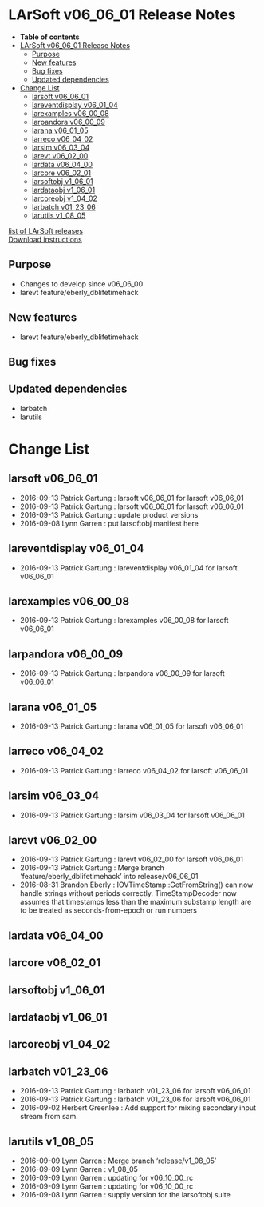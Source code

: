 LArSoft v06\_06\_01 Release Notes
======================================================================

-   **Table of contents**
-   [LArSoft v06\_06\_01 Release Notes](#LArSoft-v06_06_01-Release-Notes)
    -   [Purpose](#Purpose)
    -   [New features](#New-features)
    -   [Bug fixes](#Bug-fixes)
    -   [Updated dependencies](#Updated-dependencies)
-   [Change List](#Change-List)
    -   [larsoft v06\_06\_01](#larsoft-v06_06_01)
    -   [lareventdisplay v06\_01\_04](#lareventdisplay-v06_01_04)
    -   [larexamples v06\_00\_08](#larexamples-v06_00_08)
    -   [larpandora v06\_00\_09](#larpandora-v06_00_09)
    -   [larana v06\_01\_05](#larana-v06_01_05)
    -   [larreco v06\_04\_02](#larreco-v06_04_02)
    -   [larsim v06\_03\_04](#larsim-v06_03_04)
    -   [larevt v06\_02\_00](#larevt-v06_02_00)
    -   [lardata v06\_04\_00](#lardata-v06_04_00)
    -   [larcore v06\_02\_01](#larcore-v06_02_01)
    -   [larsoftobj v1\_06\_01](#larsoftobj-v1_06_01)
    -   [lardataobj v1\_06\_01](#lardataobj-v1_06_01)
    -   [larcoreobj v1\_04\_02](#larcoreobj-v1_04_02)
    -   [larbatch v01\_23\_06](#larbatch-v01_23_06)
    -   [larutils v1\_08\_05](#larutils-v1_08_05)

[list of LArSoft releases](LArSoft_release_list)\
[Download instructions](http://scisoft.fnal.gov/scisoft/bundles/larsoft/v06_06_01/larsoft-v06_06_01.html)

Purpose
--------------------

-   Changes to develop since v06\_06\_00
-   larevt feature/eberly\_dblifetimehack

New features
------------------------------

-   larevt feature/eberly\_dblifetimehack

Bug fixes
------------------------

Updated dependencies
----------------------------------------------

-   larbatch
-   larutils

Change List
============================

larsoft v06\_06\_01
------------------------------------------

-   2016-09-13 Patrick Gartung : larsoft v06\_06\_01 for larsoft v06\_06\_01
-   2016-09-13 Patrick Gartung : larsoft v06\_06\_01 for larsoft v06\_06\_01
-   2016-09-13 Patrick Gartung : update product versions
-   2016-09-08 Lynn Garren : put larsoftobj manifest here

lareventdisplay v06\_01\_04
----------------------------------------------------------

-   2016-09-13 Patrick Gartung : lareventdisplay v06\_01\_04 for larsoft v06\_06\_01

larexamples v06\_00\_08
--------------------------------------------------

-   2016-09-13 Patrick Gartung : larexamples v06\_00\_08 for larsoft v06\_06\_01

larpandora v06\_00\_09
------------------------------------------------

-   2016-09-13 Patrick Gartung : larpandora v06\_00\_09 for larsoft v06\_06\_01

larana v06\_01\_05
----------------------------------------

-   2016-09-13 Patrick Gartung : larana v06\_01\_05 for larsoft v06\_06\_01

larreco v06\_04\_02
------------------------------------------

-   2016-09-13 Patrick Gartung : larreco v06\_04\_02 for larsoft v06\_06\_01

larsim v06\_03\_04
----------------------------------------

-   2016-09-13 Patrick Gartung : larsim v06\_03\_04 for larsoft v06\_06\_01

larevt v06\_02\_00
----------------------------------------

-   2016-09-13 Patrick Gartung : larevt v06\_02\_00 for larsoft v06\_06\_01
-   2016-09-13 Patrick Gartung : Merge branch ‘feature/eberly\_dblifetimehack’ into release/v06\_06\_01
-   2016-08-31 Brandon Eberly : IOVTimeStamp::GetFromString() can now handle strings without periods correctly. TimeStampDecoder now assumes that timestamps less than the maximum substamp length are to be treated as seconds-from-epoch or run numbers

lardata v06\_04\_00
------------------------------------------

larcore v06\_02\_01
------------------------------------------

larsoftobj v1\_06\_01
----------------------------------------------

lardataobj v1\_06\_01
----------------------------------------------

larcoreobj v1\_04\_02
----------------------------------------------

larbatch v01\_23\_06
--------------------------------------------

-   2016-09-13 Patrick Gartung : larbatch v01\_23\_06 for larsoft v06\_06\_01
-   2016-09-13 Patrick Gartung : larbatch v01\_23\_06 for larsoft v06\_06\_01
-   2016-09-02 Herbert Greenlee : Add support for mixing secondary input stream from sam.

larutils v1\_08\_05
------------------------------------------

-   2016-09-09 Lynn Garren : Merge branch ‘release/v1\_08\_05’
-   2016-09-09 Lynn Garren : v1\_08\_05
-   2016-09-09 Lynn Garren : updating for v06\_10\_00\_rc
-   2016-09-09 Lynn Garren : updating for v06\_10\_00\_rc
-   2016-09-08 Lynn Garren : supply version for the larsoftobj suite
